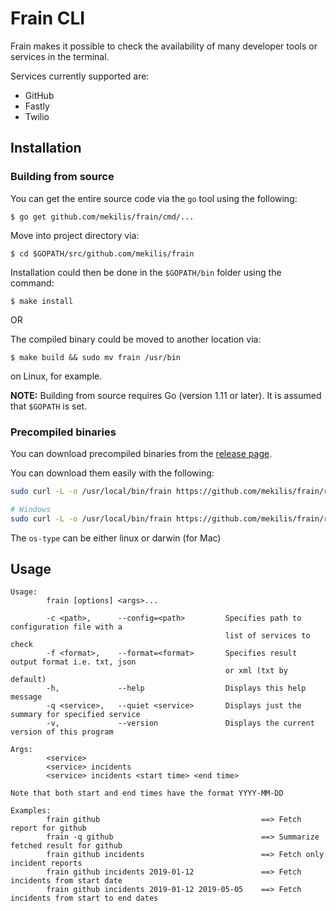 # Frain CLI

Frain makes it possible to check the availability of many developer tools or services in the terminal.

Services currently supported are:
* GitHub
* Fastly
* Twilio

## Installation

### Building from source
You can get the entire source code via the `go` tool using the following:

`$ go get github.com/mekilis/frain/cmd/...`

Move into project directory via:

`$ cd $GOPATH/src/github.com/mekilis/frain`

Installation could then be done in the `$GOPATH/bin` folder using the command:

`$ make install`

OR

The compiled binary could be moved to another location via:

`$ make build && sudo mv frain /usr/bin` 

on Linux, for example.

**NOTE:** Building from source requires Go (version 1.11 or later). It is assumed that `$GOPATH` is set.

### Precompiled binaries
You can download precompiled binaries from the [release page](https://github.com/mekilis/frain/releases).

You can download them easily with the following:

```bash
sudo curl -L -o /usr/local/bin/frain https://github.com/mekilis/frain/releases/download/v0.1.0/frain-v0.1.0-<os-type>-amd64 && sudo chmod +x /usr/local/bin/frain

# Windows
sudo curl -L -o /usr/local/bin/frain https://github.com/mekilis/frain/releases/download/v0.1.0/frain-v0.1.0-windows-amd64.exe && sudo chmod +x /usr/local/bin/frain
```

The `os-type` can be either linux or darwin (for Mac)

## Usage
```
Usage:
        frain [options] <args>...

        -c <path>,      --config=<path>         Specifies path to configuration file with a
                                                list of services to check
        -f <format>,    --format=<format>       Specifies result output format i.e. txt, json
                                                or xml (txt by default)
        -h,             --help                  Displays this help message
        -q <service>,   --quiet <service>       Displays just the summary for specified service
        -v,             --version               Displays the current version of this program

Args:
        <service>
        <service> incidents
        <service> incidents <start time> <end time>

Note that both start and end times have the format YYYY-MM-DD

Examples:
        frain github                                    ==> Fetch report for github
        frain -q github                                 ==> Summarize fetched result for github
        frain github incidents                          ==> Fetch only incident reports
        frain github incidents 2019-01-12               ==> Fetch incidents from start date
        frain github incidents 2019-01-12 2019-05-05    ==> Fetch incidents from start to end dates
```

